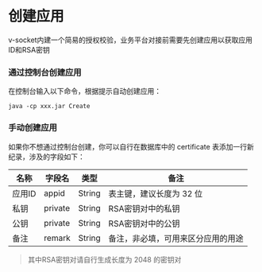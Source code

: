 # 创建应用
v-socket内建一个简易的授权校验，业务平台对接前需要先创建应用以获取应用ID和RSA密钥

### 通过控制台创建应用
在控制台输入以下命令，根据提示自动创建应用：
```
java -cp xxx.jar Create
```

### 手动创建应用
如果你不想通过控制台创建，你可以自行在数据库中的 certificate 表添加一行新纪录，涉及的字段如下：

| 名称   | 字段名     | 类型     | 备注                |
|------|---------|--------|-------------------|
| 应用ID | appid   | String | 表主键，建议长度为 32 位    |
| 私钥   | private | String | RSA密钥对中的私钥        |
| 公钥   | private | String | RSA密钥对中的公钥        |
| 备注   | remark  | String | 备注，非必填，可用来区分应用的用途 |

> 其中RSA密钥对请自行生成长度为 2048 的密钥对